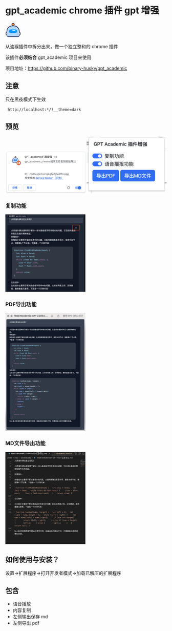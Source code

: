 # gpt_academic chrome 插件 gpt 增强


<img  src="./icon.png">



从油猴插件中拆分出来，做一个独立整和的 chrome 插件

该插件**必须结合** gpt_academic 项目来使用

项目地址：https://github.com/binary-husky/gpt_academic

## 注意

只在黑夜模式下生效

```
 http://localhost:*/?__theme=dark
```

## 预览


<img  width=250 src="./images/1.png">

<img  width=250 src="./images/2.png">

### 复制功能

<img width=250 src="./images/3.png">

### PDF导出功能
<img  width=250 src="./images/4.png">

### MD文件导出功能
<img width=250 src="./images/5.png">

## 如何使用与安装？

设置->扩展程序->打开开发者模式->加载已解压的扩展程序


## 包含

- 语音播放
- 内容复制
- 左侧输出保存 md
- 左侧导出 pdf

